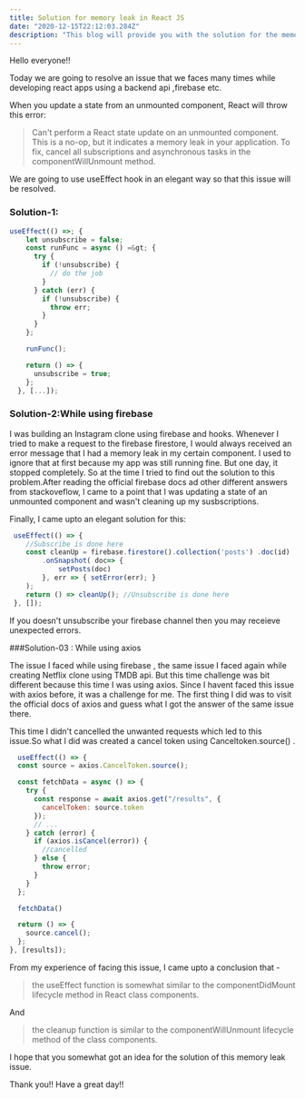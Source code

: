 ```yaml
---
title: Solution for memory leak in React JS
date: "2020-12-15T22:12:03.284Z"
description: "This blog will provide you with the solution for the memory leak issue in react as well as I'll share my experience while facing the issue."
---
```


Hello everyone!!

Today we are going to resolve an issue that we faces many times while developing react apps using a backend api ,firebase etc.

When you update a state from an unmounted component, React will throw this error:

>Can't perform a React state update on an unmounted component. This is a no-op, but it indicates a memory leak in your application. To fix, cancel all subscriptions and asynchronous tasks in the componentWillUnmount method.


We are going to use useEffect hook in an elegant way so that this issue will be resolved.

 ### Solution-1:

```js
useEffect(() =>; {
    let unsubscribe = false;
    const runFunc = async () =&gt; {
      try {
        if (!unsubscribe) {
          // do the job
        }
      } catch (err) {
        if (!unsubscribe) {
          throw err;
        }
      }
    };

    runFunc();

    return () => {
      unsubscribe = true;
    };
  }, [...]);
```

 ### Solution-2:While using firebase

I was building an Instagram clone using firebase and hooks. Whenever I tried to make a request to the firebase firestore, I would always received an error message that I had a memory leak in my certain component. I used to ignore that at first because my app was still running fine. But one day, it stopped completely. So at the time I tried to find out the solution to this problem.After reading the official firebase docs ad other different answers from stackoveflow, I came to a point that I was updating a state of an unmounted component and wasn't cleaning up my susbscriptions.

Finally, I came upto an elegant solution for this:

```js
 useEffect(() => {
    //Subscribe is done here
    const cleanUp = firebase.firestore().collection('posts') .doc(id)
        .onSnapshot( doc=> {
            setPosts(doc)
        }, err => { setError(err); }
    );
    return () => cleanUp(); //Unsubscribe is done here
 }, []);
```

If you doesn't unsubscribe your firebase channel then you may receieve unexpected errors.


###Solution-03 : While using axios

The issue I faced while using firebase , the same issue I faced again while creating Netflix clone using TMDB api. But this time challenge was bit different because this time I was using axios. Since I havent faced this issue with axios before, it was a challenge for me. The first thing I did was to visit the official docs of axios and guess what I got the answer of the same issue there.

This time  I didn't cancelled the unwanted requests which led to this issue.So what I did was created a cancel token using Canceltoken.source() .

```js
  useEffect(() => {
  const source = axios.CancelToken.source();

  const fetchData = async () => {
    try {
      const response = await axios.get("/results", {
        cancelToken: source.token
      });
      // ...
    } catch (error) {
      if (axios.isCancel(error)) {
        //cancelled
      } else {
        throw error;
      }
    }
  };

  fetchData()

  return () => {
    source.cancel();
  };
}, [results]);
```


From my experience of facing this issue, I came upto a conclusion that -
>the useEffect function is somewhat similar to the componentDidMount lifecycle method in React class components.

And

>the cleanup function is similar to the componentWillUnmount lifecycle method of the class components.

I hope that you somewhat got an idea for the solution of this memory leak issue.

Thank you!! Have a great day!!


